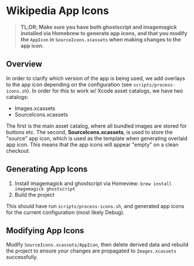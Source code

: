 # Wikipedia App Icons

> **TL;DR; Make sure you have both ghostscript and imagemagick installed via Homebrew to generate app icons, and that you modify the `AppIcon` in `SourceIcons.xcassets` when making changes to the app icon.**

## Overview

In order to clarify which version of the app is being used, we add overlays to the app icon depending on the configuration (see `scripts/process-icons.sh`).  In order for this to work w/ Xcode asset catalogs, we have two catalogs:

- Images.xcassets
- SourceIcons.xcassets

The first is the main asset catalog, where all bundled images are stored for buttons etc.  The second, **SourceIcons.xcassets**, is used to store the "source" app icon, which is used as the template when generating overlaid app icon.  This means that the app icons will appear "empty" on a clean checkout.

## Generating App Icons

1. Install imagemagick and ghostscript via Homeview: `brew install imagemagick ghostscript`
2. Build the project

This should have run `scripts/process-icons.sh`, and generated app icons for the current configuration (most likely Debug).

## Modifying App Icons
Modify `SourceIcons.xcassets/AppIcon`, then delete derived data and rebuild the project to ensure your changes are propagated to `Images.xcassets` successfully.

